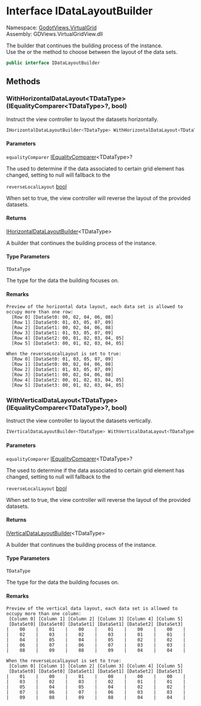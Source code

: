 # <a id="GodotViews_VirtualGrid_IDataLayoutBuilder"></a> Interface IDataLayoutBuilder

Namespace: [GodotViews.VirtualGrid](GodotViews.VirtualGrid.md)  
Assembly: GDViews.VirtualGridView.dll  

The builder that continues the building process of the <xref href="GodotViews.VirtualGrid.IVirtualGridView%601" data-throw-if-not-resolved="false"></xref> instance.<br />
Use the <xref href="GodotViews.VirtualGrid.IDataLayoutBuilder.WithHorizontalDataLayout%60%601(System.Collections.Generic.IEqualityComparer%7b%60%600%7d%2cSystem.Boolean)" data-throw-if-not-resolved="false"></xref> or the <xref href="GodotViews.VirtualGrid.IDataLayoutBuilder.WithVerticalDataLayout%60%601(System.Collections.Generic.IEqualityComparer%7b%60%600%7d%2cSystem.Boolean)" data-throw-if-not-resolved="false"></xref> method to choose between the layout of the data sets.

```csharp
public interface IDataLayoutBuilder
```

## Methods

### <a id="GodotViews_VirtualGrid_IDataLayoutBuilder_WithHorizontalDataLayout__1_System_Collections_Generic_IEqualityComparer___0__System_Boolean_"></a> WithHorizontalDataLayout<TDataType\>\(IEqualityComparer<TDataType\>?, bool\)

Instruct the view controller to layout the datasets horizontally.

```csharp
IHorizontalDataLayoutBuilder<TDataType> WithHorizontalDataLayout<TDataType>(IEqualityComparer<TDataType>? equalityComparer = null, bool reverseLocalLayout = false)
```

#### Parameters

`equalityComparer` [IEqualityComparer](https://learn.microsoft.com/dotnet/api/system.collections.generic.iequalitycomparer\-1)<TDataType\>?

The <xref href="System.Collections.Generic.IEqualityComparer%601" data-throw-if-not-resolved="false"></xref> used to
    determine if the data associated to certain grid element has changed,
    setting to null will fallback to the <xref href="System.Collections.Generic.EqualityComparer%601.Default" data-throw-if-not-resolved="false"></xref>

`reverseLocalLayout` [bool](https://learn.microsoft.com/dotnet/api/system.boolean)

When set to true, the view controller will reverse the layout of the provided datasets.

#### Returns

 [IHorizontalDataLayoutBuilder](GodotViews.VirtualGrid.IHorizontalDataLayoutBuilder\-1.md)<TDataType\>

A builder that continues the building process of the <xref href="GodotViews.VirtualGrid.IVirtualGridView%601" data-throw-if-not-resolved="false"></xref> instance.

#### Type Parameters

`TDataType` 

The type for the data the building <xref href="GodotViews.VirtualGrid.IVirtualGridView%601" data-throw-if-not-resolved="false"></xref> focuses on.

#### Remarks

<pre><code class="lang-csharp">Preview of the horizontal data layout, each data set is allowed to occupy more than one row:
  [Row 0] [DataSet0: 00, 02, 04, 06, 08]
  [Row 1] [DataSet0: 01, 03, 05, 07, 09]
  [Row 2] [DataSet1: 00, 02, 04, 06, 08]
  [Row 3] [DataSet1: 01, 03, 05, 07, 09]
  [Row 4] [DataSet2: 00, 01, 02, 03, 04, 05]
  [Row 5] [DataSet3: 00, 01, 02, 03, 04, 05]

When the reverseLocalLayout is set to true:
  [Row 0] [DataSet0: 01, 03, 05, 07, 09]
  [Row 1] [DataSet0: 00, 02, 04, 06, 08]
  [Row 2] [DataSet1: 01, 03, 05, 07, 09]
  [Row 3] [DataSet1: 00, 02, 04, 06, 08]
  [Row 4] [DataSet2: 00, 01, 02, 03, 04, 05]
  [Row 5] [DataSet3: 00, 01, 02, 03, 04, 05]</code></pre>

### <a id="GodotViews_VirtualGrid_IDataLayoutBuilder_WithVerticalDataLayout__1_System_Collections_Generic_IEqualityComparer___0__System_Boolean_"></a> WithVerticalDataLayout<TDataType\>\(IEqualityComparer<TDataType\>?, bool\)

Instruct the view controller to layout the datasets vertically.

```csharp
IVerticalDataLayoutBuilder<TDataType> WithVerticalDataLayout<TDataType>(IEqualityComparer<TDataType>? equalityComparer = null, bool reverseLocalLayout = false)
```

#### Parameters

`equalityComparer` [IEqualityComparer](https://learn.microsoft.com/dotnet/api/system.collections.generic.iequalitycomparer\-1)<TDataType\>?

The <xref href="System.Collections.Generic.IEqualityComparer%601" data-throw-if-not-resolved="false"></xref> used to
    determine if the data associated to certain grid element has changed,
    setting to null will fallback to the <xref href="System.Collections.Generic.EqualityComparer%601.Default" data-throw-if-not-resolved="false"></xref>

`reverseLocalLayout` [bool](https://learn.microsoft.com/dotnet/api/system.boolean)

When set to true, the view controller will reverse the layout of the provided datasets.

#### Returns

 [IVerticalDataLayoutBuilder](GodotViews.VirtualGrid.IVerticalDataLayoutBuilder\-1.md)<TDataType\>

A builder that continues the building process of the <xref href="GodotViews.VirtualGrid.IVirtualGridView%601" data-throw-if-not-resolved="false"></xref> instance.

#### Type Parameters

`TDataType` 

The type for the data the building <xref href="GodotViews.VirtualGrid.IVirtualGridView%601" data-throw-if-not-resolved="false"></xref> focuses on.

#### Remarks

<pre><code class="lang-csharp">Preview of the vertical data layout, each data set is allowed to occupy more than one column:
 [Column 0] [Column 1] [Column 2] [Column 3] [Column 4] [Column 5]
 [DataSet0] [DataSet0] [DataSet1] [DataSet1] [DataSet2] [DataSet3]
|    00    |    01    |    00    |    01    |    00    |    00    |
|    02    |    03    |    02    |    03    |    01    |    01    |
|    04    |    05    |    04    |    05    |    02    |    02    |
|    06    |    07    |    06    |    07    |    03    |    03    |
|    08    |    09    |    08    |    09    |    04    |    04    |

When the reverseLocalLayout is set to true:
 [Column 0] [Column 1] [Column 2] [Column 3] [Column 4] [Column 5]
 [DataSet0] [DataSet0] [DataSet1] [DataSet1] [DataSet2] [DataSet3]
|    01    |    00    |    01    |    00    |    00    |    00    |
|    03    |    02    |    03    |    02    |    01    |    01    |
|    05    |    04    |    05    |    04    |    02    |    02    |
|    07    |    06    |    07    |    06    |    03    |    03    |
|    09    |    08    |    09    |    08    |    04    |    04    |</code></pre>

